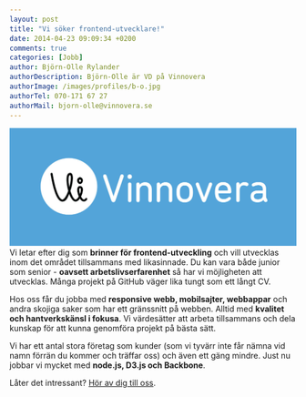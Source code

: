 ```yaml
---
layout: post
title: "Vi söker frontend-utvecklare!"
date: 2014-04-23 09:09:34 +0200
comments: true
categories: [Jobb]
author: Björn-Olle Rylander
authorDescription: Björn-Olle är VD på Vinnovera
authorImage: /images/profiles/b-o.jpg
authorTel: 070-171 67 27
authorMail: bjorn-olle@vinnovera.se
---
```

![Vinnovera](/images/content/posts/vi-soker-frontend-utvecklare/logotyp.jpg)
Vi letar efter dig som **brinner för frontend-utveckling** och vill utvecklas inom det området tillsammans med likasinnade. Du kan vara både junior som senior - **oavsett arbetslivserfarenhet** så har vi möjligheten att utvecklas. Många projekt på GitHub väger lika tungt som ett långt CV.
<!--more-->
Hos oss får du jobba med **responsive webb, mobilsajter, webbappar** och andra skojiga saker som har ett gränssnitt på webben. Alltid med **kvalitet och hantverkskänsl i fokusa**. Vi värdesätter att arbeta tillsammans och dela kunskap för att kunna genomföra projekt på bästa sätt.

Vi har ett antal stora företag som kunder (som vi tyvärr inte får nämna vid namn förrän du kommer och träffar oss) och även ett gäng mindre. Just nu jobbar vi mycket med **node.js, D3.js och Backbone**.

Låter det intressant? [Hör av dig till oss](/#kontakt).